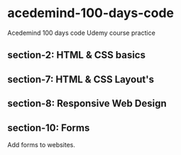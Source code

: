 # acedemind-100-days-code

Acedemind 100 days code Udemy course practice

## section-2: HTML & CSS basics

## section-7: HTML & CSS Layout's

## section-8: Responsive Web Design

## section-10: Forms

Add forms to websites.
